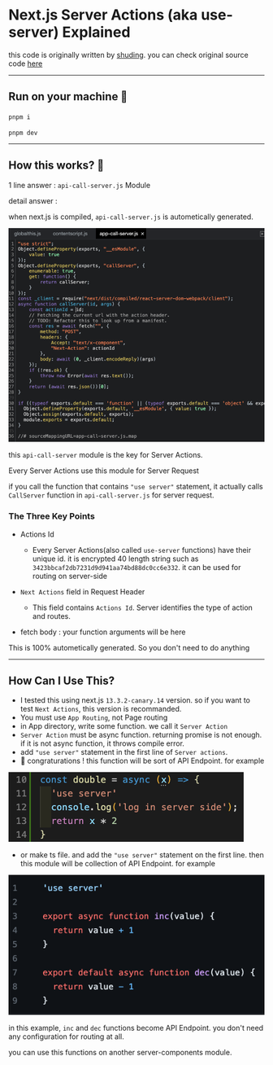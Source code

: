# Next.js Server Actions (aka use-server) Explained

this code is originally written by [shuding](https://github.com/shuding). you can check original source code [here](https://github.com/vercel/next.js/tree/ee48c667313524f5effeb0e32af1acc78299e849/test/e2e/app-dir/actions)

---

## Run on your machine 🚀

`pnpm i`

`pnpm dev`

---


## How this works? 🤔

1 line answer : `api-call-server.js` Module

detail answer :

when next.js is compiled, `api-call-server.js` is autometically generated.

<img src="public/api-call-server-screenshot.png" />

this `api-call-server` module is the key for Server Actions.

Every Server Actions use this module for Server Request

if you call the function that contains `"use server"` statement, it actually calls `CallServer` function in `api-call-server.js` for server request. 




### The Three Key Points

- Actions Id
    - Every Server Actions(also called `use-server` functions) have their unique id. it is encrypted 40 length string such as `3423bbcaf2db7231d9d941aa74bd88dc0cc6e332`.
    it can be used for routing on server-side

- `Next Actions` field in Request Header
    - This field contains `Actions Id`. Server identifies the type of action and routes.


- fetch body : your function arguments will be here

This is 100% autometically generated. So you don't need to do anything

---

## How Can I Use This?

- I tested this using next.js `13.3.2-canary.14` version. so if you want to test `Next Actions`, this version is recommanded.
- You must use `App Routing`, not Page routing
- in App directory, write some function. we call it `Server Action`
- `Server Action` must be async function. returning promise is not enough. if it is not async function, it throws compile error.
- add `"use server"` statement in the first line of `Server actions`.
- 🎉 congraturations ! this function will be sort of API Endpoint. for example

<img src="public/use-server-function-example-v2.png">

- or make ts file. and add the `"use server"` statement on the first line. then this module will be collection of API Endpoint. for example 

<img src="public/use-server-module-example.png">

in this example, `inc` and `dec` functions become API Endpoint. you don't need any configuration for routing  at all.

you can use this functions on another server-components module.